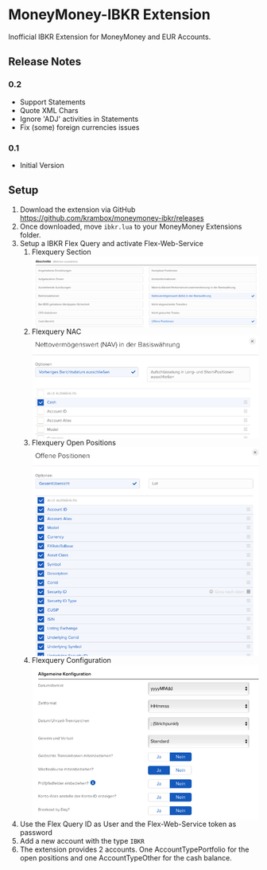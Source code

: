 # MoneyMoney-IBKR Extension

Inofficial IBKR Extension for MoneyMoney and EUR Accounts.

## Release Notes

### 0.2

- Support Statements
- Quote XML Chars
- Ignore 'ADJ' activities in Statements
- Fix (some) foreign currencies issues

### 0.1

- Initial Version

## Setup

1. Download the extension via  GitHub  https://github.com/krambox/moneymoney-ibkr/releases
2. Once downloaded, move `ibkr.lua` to your MoneyMoney Extensions folder.
3. Setup a IBKR Flex Query and activate Flex-Web-Service
   1. Flexquery Section
      <img src="Flexquery Sections.png" align="middle"/>
   2. Flexquery NAC
      <img src="Flexquery NAC.png" align="middle"/>
   3. Flexquery Open Positions
      <img src="Flexquery Open Positions.png" align="middle"/>
   4. Flexquery Configuration
      <img src="Flexquery Configuration.png" align="middle"/>
4.  Use the Flex Query ID as User and the Flex-Web-Service token as password
5.  Add a new account with the type `IBKR`
6.  The extension provides 2 accounts. One AccountTypePortfolio for the open positions and one  AccountTypeOther for the cash balance. 
